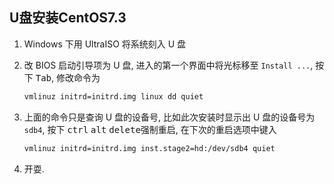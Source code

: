 ## U盘安装CentOS7.3

1. Windows 下用 UltraISO 将系统刻入 U 盘
2. 改 BIOS 启动引导项为 U 盘, 进入的第一个界面中将光标移至 `Install ...`,
   按下 <kbd>Tab</kbd>, 修改命令为

   ```bash
   vmlinuz initrd=initrd.img linux dd quiet
   ```

3. 上面的命令只是查询 U 盘的设备号, 比如此次安装时显示出 U 盘的设备号为 `sdb4`,
   按下 <kbd>ctrl</kbd> <kbd>alt</kbd> <kbd>delete</kbd>强制重启,
   在下次的重启选项中键入

   ```bash
   vmlinuz initrd=initrd.img inst.stage2=hd:/dev/sdb4 quiet
   ```

4. 开耍.
